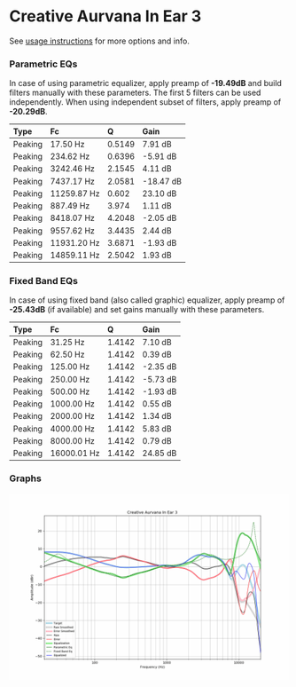 # Creative Aurvana In Ear 3
See [usage instructions](https://github.com/jaakkopasanen/AutoEq#usage) for more options and info.

### Parametric EQs
In case of using parametric equalizer, apply preamp of **-19.49dB** and build filters manually
with these parameters. The first 5 filters can be used independently.
When using independent subset of filters, apply preamp of **-20.29dB**.

| Type    | Fc          |      Q | Gain      |
|:--------|:------------|:-------|:----------|
| Peaking | 17.50 Hz    | 0.5149 | 7.91 dB   |
| Peaking | 234.62 Hz   | 0.6396 | -5.91 dB  |
| Peaking | 3242.46 Hz  | 2.1545 | 4.11 dB   |
| Peaking | 7437.17 Hz  | 2.0581 | -18.47 dB |
| Peaking | 11259.87 Hz | 0.602  | 23.10 dB  |
| Peaking | 887.49 Hz   | 3.974  | 1.11 dB   |
| Peaking | 8418.07 Hz  | 4.2048 | -2.05 dB  |
| Peaking | 9557.62 Hz  | 3.4435 | 2.44 dB   |
| Peaking | 11931.20 Hz | 3.6871 | -1.93 dB  |
| Peaking | 14859.11 Hz | 2.5042 | 1.93 dB   |

### Fixed Band EQs
In case of using fixed band (also called graphic) equalizer, apply preamp of **-25.43dB**
(if available) and set gains manually with these parameters.

| Type    | Fc          |      Q | Gain     |
|:--------|:------------|:-------|:---------|
| Peaking | 31.25 Hz    | 1.4142 | 7.10 dB  |
| Peaking | 62.50 Hz    | 1.4142 | 0.39 dB  |
| Peaking | 125.00 Hz   | 1.4142 | -2.35 dB |
| Peaking | 250.00 Hz   | 1.4142 | -5.73 dB |
| Peaking | 500.00 Hz   | 1.4142 | -1.93 dB |
| Peaking | 1000.00 Hz  | 1.4142 | 0.55 dB  |
| Peaking | 2000.00 Hz  | 1.4142 | 1.34 dB  |
| Peaking | 4000.00 Hz  | 1.4142 | 5.83 dB  |
| Peaking | 8000.00 Hz  | 1.4142 | 0.79 dB  |
| Peaking | 16000.01 Hz | 1.4142 | 24.85 dB |

### Graphs
![](./Creative%20Aurvana%20In%20Ear%203.png)